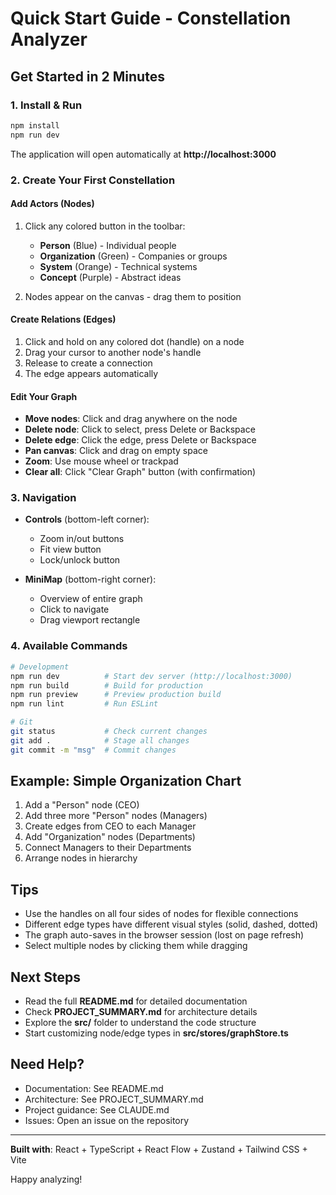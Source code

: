 # Quick Start Guide - Constellation Analyzer

## Get Started in 2 Minutes

### 1. Install & Run
```bash
npm install
npm run dev
```

The application will open automatically at **http://localhost:3000**

### 2. Create Your First Constellation

#### Add Actors (Nodes)
1. Click any colored button in the toolbar:
   - **Person** (Blue) - Individual people
   - **Organization** (Green) - Companies or groups
   - **System** (Orange) - Technical systems
   - **Concept** (Purple) - Abstract ideas

2. Nodes appear on the canvas - drag them to position

#### Create Relations (Edges)
1. Click and hold on any colored dot (handle) on a node
2. Drag your cursor to another node's handle
3. Release to create a connection
4. The edge appears automatically

#### Edit Your Graph
- **Move nodes**: Click and drag anywhere on the node
- **Delete node**: Click to select, press Delete or Backspace
- **Delete edge**: Click the edge, press Delete or Backspace
- **Pan canvas**: Click and drag on empty space
- **Zoom**: Use mouse wheel or trackpad
- **Clear all**: Click "Clear Graph" button (with confirmation)

### 3. Navigation

- **Controls** (bottom-left corner):
  - Zoom in/out buttons
  - Fit view button
  - Lock/unlock button

- **MiniMap** (bottom-right corner):
  - Overview of entire graph
  - Click to navigate
  - Drag viewport rectangle

### 4. Available Commands

```bash
# Development
npm run dev          # Start dev server (http://localhost:3000)
npm run build        # Build for production
npm run preview      # Preview production build
npm run lint         # Run ESLint

# Git
git status           # Check current changes
git add .            # Stage all changes
git commit -m "msg"  # Commit changes
```

## Example: Simple Organization Chart

1. Add a "Person" node (CEO)
2. Add three more "Person" nodes (Managers)
3. Create edges from CEO to each Manager
4. Add "Organization" nodes (Departments)
5. Connect Managers to their Departments
6. Arrange nodes in hierarchy

## Tips

- Use the handles on all four sides of nodes for flexible connections
- Different edge types have different visual styles (solid, dashed, dotted)
- The graph auto-saves in the browser session (lost on page refresh)
- Select multiple nodes by clicking them while dragging

## Next Steps

- Read the full **README.md** for detailed documentation
- Check **PROJECT_SUMMARY.md** for architecture details
- Explore the **src/** folder to understand the code structure
- Start customizing node/edge types in **src/stores/graphStore.ts**

## Need Help?

- Documentation: See README.md
- Architecture: See PROJECT_SUMMARY.md
- Project guidance: See CLAUDE.md
- Issues: Open an issue on the repository

---

**Built with**: React + TypeScript + React Flow + Zustand + Tailwind CSS + Vite

Happy analyzing!

